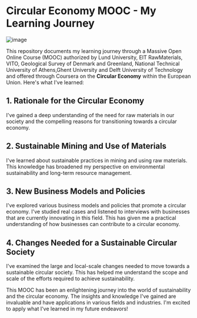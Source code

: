 # Circular Economy MOOC - My Learning Journey
![image](https://github.com/CS0NG0RM/Circular-Economy-Sustainability-Management/assets/148982660/3895d979-9f07-48c2-87d4-fdf56055c3b2)


This repository documents my learning journey through a Massive Open Online Course (MOOC) authorized by Lund University, EIT RawMaterials, VITO, Geological Survey of Denmark and Greenland, National Technical University of Athens,Ghent University and Delft University of Technology and offered through Coursera on the **Circular Economy** within the European Union. Here's what I've learned:

## 1. Rationale for the Circular Economy
I've gained a deep understanding of the need for raw materials in our society and the compelling reasons for transitioning towards a circular economy.

## 2. Sustainable Mining and Use of Materials
I've learned about sustainable practices in mining and using raw materials. This knowledge has broadened my perspective on environmental sustainability and long-term resource management.

## 3. New Business Models and Policies
I've explored various business models and policies that promote a circular economy. I've studied real cases and listened to interviews with businesses that are currently innovating in this field. This has given me a practical understanding of how businesses can contribute to a circular economy.

## 4. Changes Needed for a Sustainable Circular Society
I've examined the large and local-scale changes needed to move towards a sustainable circular society. This has helped me understand the scope and scale of the efforts required to achieve sustainability.

This MOOC has been an enlightening journey into the world of sustainability and the circular economy. The insights and knowledge I've gained are invaluable and have applications in various fields and industries. I'm excited to apply what I've learned in my future endeavors!
